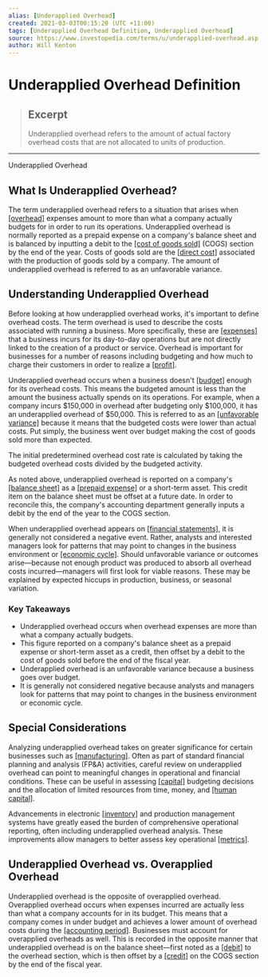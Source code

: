 ```yaml
---
alias: [Underapplied Overhead]
created: 2021-03-03T00:15:20 (UTC +11:00)
tags: [Underapplied Overhead Definition, Underapplied Overhead]
source: https://www.investopedia.com/terms/u/underapplied-overhead.asp
author: Will Kenton
---
```


# Underapplied Overhead Definition

> ## Excerpt
> Underapplied overhead refers to the amount of actual factory overhead costs that are not allocated to units of production.

---

Underapplied Overhead
## What Is Underapplied Overhead?

The term underapplied overhead refers to a situation that arises when [[overhead]](https://www.investopedia.com/terms/o/overhead.asp) expenses amount to more than what a company actually budgets for in order to run its operations. Underapplied overhead is normally reported as a prepaid expense on a company's balance sheet and is balanced by inputting a debit to the [[cost of goods sold]](https://www.investopedia.com/terms/c/cogs.asp) (COGS) section by the end of the year. Costs of goods sold are the [[direct cost]](https://www.investopedia.com/terms/d/directcost.asp) associated with the production of goods sold by a company. The amount of underapplied overhead is referred to as an unfavorable variance.

## Understanding Underapplied Overhead

Before looking at how underapplied overhead works, it's important to define overhead costs. The term overhead is used to describe the costs associated with running a business. More specifically, these are [[expenses]](https://www.investopedia.com/terms/e/expense.asp) that a business incurs for its day-to-day operations but are not directly linked to the creation of a product or service. Overhead is important for businesses for a number of reasons including budgeting and how much to charge their customers in order to realize a [[profit]](https://www.investopedia.com/terms/p/profit.asp).

Underapplied overhead occurs when a business doesn't [[budget]](https://www.investopedia.com/terms/b/budget.asp) enough for its overhead costs. This means the budgeted amount is less than the amount the business actually spends on its operations. For example, when a company incurs $150,000 in overhead after budgeting only $100,000, it has an underapplied overhead of $50,000. This is referred to as an [[unfavorable variance]](https://www.investopedia.com/terms/u/unfavorable-variance.asp) because it means that the budgeted costs were lower than actual costs. Put simply, the business went over budget making the cost of goods sold more than expected.

The initial predetermined overhead cost rate is calculated by taking the budgeted overhead costs divided by the budgeted activity.

As noted above, underapplied overhead is reported on a company's [[balance sheet]](https://www.investopedia.com/terms/b/balancesheet.asp) as a [[prepaid expense]](https://www.investopedia.com/terms/p/prepaidexpense.asp) or a short-term asset. This credit item on the balance sheet must be offset at a future date. In order to reconcile this, the company's accounting department generally inputs a debit by the end of the year to the COGS section.

When underapplied overhead appears on [[financial statements]](https://www.investopedia.com/terms/f/financial-statements.asp), it is generally not considered a negative event. Rather, analysts and interested managers look for patterns that may point to changes in the business environment or [[economic cycle]](https://www.investopedia.com/terms/e/economic-cycle.asp). Should unfavorable variance or outcomes arise—because not enough product was produced to absorb all overhead costs incurred—managers will first look for viable reasons. These may be explained by expected hiccups in production, business, or seasonal variation.

### Key Takeaways

-   Underapplied overhead occurs when overhead expenses are more than what a company actually budgets.
-   This figure reported on a company's balance sheet as a prepaid expense or short-term asset as a credit, then offset by a debit to the cost of goods sold before the end of the fiscal year.
-   Underapplied overhead is an unfavorable variance because a business goes over budget.
-   It is generally not considered negative because analysts and managers look for patterns that may point to changes in the business environment or economic cycle.

## Special Considerations

Analyzing underapplied overhead takes on greater significance for certain businesses such as [[manufacturing]](https://www.investopedia.com/terms/m/manufacturing.asp). Often as part of standard financial planning and analysis (FP&A) activities, careful review on underapplied overhead can point to meaningful changes in operational and financial conditions. These can be useful in assessing [[capital]](https://www.investopedia.com/terms/c/capital.asp) budgeting decisions and the allocation of limited resources from time, money, and [[human capital]](https://www.investopedia.com/terms/h/humancapital.asp).

Advancements in electronic [[inventory]](https://www.investopedia.com/terms/i/inventory.asp) and production management systems have greatly eased the burden of comprehensive operational reporting, often including underapplied overhead analysis. These improvements allow managers to better assess key operational [[metrics]](https://www.investopedia.com/terms/m/metrics.asp).

## Underapplied Overhead vs. Overapplied Overhead

Underapplied overhead is the opposite of overapplied overhead. Overapplied overhead occurs when expenses incurred are actually less than what a company accounts for in its budget. This means that a company comes in under budget and achieves a lower amount of overhead costs during the [[accounting period]](https://www.investopedia.com/terms/a/accountingperiod.asp). Businesses must account for overapplied overheads as well. This is recorded in the opposite manner that underapplied overhead is on the balance sheet—first noted as a [[debit]](https://www.investopedia.com/terms/d/debit.asp) to the overhead section, which is then offset by a [[credit]](https://www.investopedia.com/terms/c/credit.asp) on the COGS section by the end of the fiscal year.
